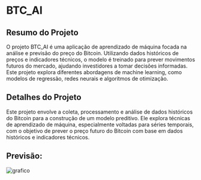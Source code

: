 # BTC_AI

## Resumo do Projeto

O projeto BTC_AI é uma aplicação de aprendizado de máquina focada na análise e previsão do preço do Bitcoin. Utilizando dados históricos de preços e indicadores técnicos, o modelo é treinado para prever movimentos futuros do mercado, ajudando investidores a tomar decisões informadas. Este projeto explora diferentes abordagens de machine learning, como modelos de regressão, redes neurais e algoritmos de otimização.

## Detalhes do Projeto

Este projeto envolve a coleta, processamento e análise de dados históricos do Bitcoin para a construção de um modelo preditivo. Ele explora técnicas de aprendizado de máquina, especialmente voltadas para séries temporais, com o objetivo de prever o preço futuro do Bitcoin com base em dados históricos e indicadores técnicos.

## Previsão:

![grafico]('image.png')
